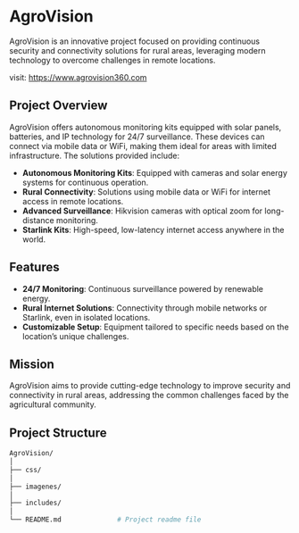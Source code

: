 # AgroVision

AgroVision is an innovative project focused on providing continuous security and connectivity solutions for rural areas, leveraging modern technology to overcome challenges in remote locations.

visit: https://www.agrovision360.com

## Project Overview

AgroVision offers autonomous monitoring kits equipped with solar panels, batteries, and IP technology for 24/7 surveillance. These devices can connect via mobile data or WiFi, making them ideal for areas with limited infrastructure. The solutions provided include:

- **Autonomous Monitoring Kits**: Equipped with cameras and solar energy systems for continuous operation.
- **Rural Connectivity**: Solutions using mobile data or WiFi for internet access in remote locations.
- **Advanced Surveillance**: Hikvision cameras with optical zoom for long-distance monitoring.
- **Starlink Kits**: High-speed, low-latency internet access anywhere in the world.

## Features

- **24/7 Monitoring**: Continuous surveillance powered by renewable energy.
- **Rural Internet Solutions**: Connectivity through mobile networks or Starlink, even in isolated locations.
- **Customizable Setup**: Equipment tailored to specific needs based on the location’s unique challenges.

## Mission

AgroVision aims to provide cutting-edge technology to improve security and connectivity in rural areas, addressing the common challenges faced by the agricultural community.

## Project Structure

```bash
AgroVision/
│
├── css/
│
├── imagenes/
│
├── includes/
│
└── README.md              # Project readme file
```
